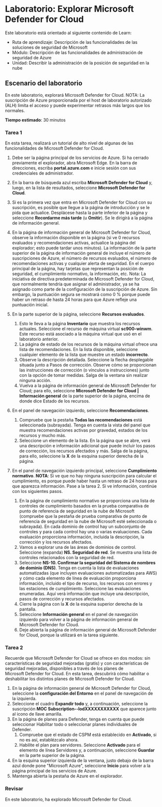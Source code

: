 <!---
---
Laboratorio: Título: "Explorar Microsoft Defender for Cloud" Ruta de aprendizaje/Módulo/Unidad: "Ruta de aprendizaje: Descripción de las funcionalidades de las soluciones de seguridad de Microsoft; Módulo 2: Descripción de las funcionalidades de administración de seguridad de Azure; Unidad 3: Descripción de Microsoft Defender for Cloud"
---
--->

# Laboratorio: Explorar Microsoft Defender for Cloud

Este laboratorio está orientado al siguiente contenido de Learn:

- Ruta de aprendizaje: Descripción de las funcionalidades de las soluciones de seguridad de Microsoft
- Módulo: Descripción de las funcionalidades de administración de seguridad de Azure
- Unidad: Describir la administración de la posición de seguridad en la nube

## Escenario del laboratorio

En este laboratorio, explorará Microsoft Defender for Cloud.  NOTA: La suscripción de Azure proporcionada por el host de laboratorio autorizado (ALH) limita el acceso y puede experimentar retrasos más largos que los normales.

**Tiempo estimado**: 30 minutos

### Tarea 1

En esta tarea, realizará un tutorial de alto nivel de algunas de las funcionalidades de Microsoft Defender for Cloud.

1. Debe ser la página principal de los servicios de Azure.  Si ha cerrado previamente el explorador, abra Microsoft Edge. En la barra de direcciones, escriba **portal.azure.com** e inicie sesión con sus credenciales de administrador.

1. En la barra de búsqueda azul escriba **Microsoft Defender for Cloud** y, luego, en la lista de resultados, seleccione **Microsoft Defender for Cloud**.

1. Si es la primera vez que entra en Microsoft Defender for Cloud con su suscripción, es posible que llegue a la página de introducción y se le pida que actualice.  Desplácese hasta la parte inferior de la página y seleccione **Recordarme más tarde** (u **Omitir**).  Se le dirigirá a la página de información general.

1. En la página de información general de Microsoft Defender for Cloud, observe la información disponible en la página (si ve 0 recursos evaluados y recomendaciones activas, actualice la página del explorador; esto puede tardar unos minutos).  La información de la parte superior de la página de información general de incluye el número de suscripciones de Azure, el número de recursos evaluados, el número de recomendaciones activas y cualquier alerta de seguridad.  En el cuerpo principal de la página, hay tarjetas que representan la posición de seguridad, el cumplimiento normativo, la información, etc.  Nota: La iniciativa de directiva predeterminada de Microsoft Defender for Cloud, que normalmente tendría que asignar el administrador, ya se ha asignado como parte de la configuración de la suscripción de Azure. Sin embargo, la puntuación segura se mostrará como 0 % porque puede haber un retraso de hasta 24 horas para que Azure refleje una puntuación inicial.

1. En la parte superior de la página, seleccione **Recursos evaluados**. 
    1. Esto le lleva a la página **Inventario** que muestra los recursos actuales. Seleccione el recurso de máquina virtual **sc900-winwm**. Este recurso está asociado a la máquina virtual que usó en el laboratorio anterior.
    1. La página de estado de los recursos de la máquina virtual ofrece una lista de recomendaciones.  En la lista disponible, seleccione cualquier elemento de la lista que muestre un estado **incorrecto**.
    1. Observe la descripción detallada.  Seleccione la flecha desplegable situada junto a Pasos de corrección. Observe cómo se proporcionan las instrucciones de corrección (o vínculos a instrucciones) junto con la opción de tomar medidas.  Salga de la ventana sin realizar ninguna acción.
    1. Vuelva a la página de información general de Microsoft Defender for Cloud; para ello, seleccione **Microsoft Defender for Cloud | Información general** de la parte superior de la página, encima de donde dice Estado de los recursos.

1. En el panel de navegación izquierdo, seleccione **Recomendaciones**.  
    1. Compruebe que la pestaña **Todas las recomendaciones** está seleccionada (subrayada).  Tenga en cuenta la vista del panel que muestra recomendaciones activas por gravedad, estados de los recursos y mucho más.
    1. Seleccione un elemento de la lista.  En la página que se abre, verá una descripción e información adicional que puede incluir los pasos de corrección, los recursos afectados y más. Salga de la página, para ello, seleccione la **X** de la esquina superior derecha de la página.

1. En el panel de navegación izquierdo principal, seleccione **Cumplimiento normativo**.  **NOTA**: Si ve que no hay ninguna suscripción para calcular el cumplimiento, es porque puede haber hasta un retraso de 24 horas para que aparezca información. Pase a la tarea 2.  Si ve información, continúe con los siguientes pasos.
    1. En la página de cumplimiento normativo se proporciona una lista de controles de cumplimiento basados en la prueba comparativa de punto de referencia de seguridad en la nube de Microsoft (compruebe que la pestaña de prueba comparativa de punto de referencia de seguridad en la nube de Microsoft esté seleccionada o subrayada). En cada dominio de control hay un subconjunto de controles y para cada control hay una o varias evaluaciones. Cada evaluación proporciona información, incluida la descripción, la corrección y los recursos afectados.
    1. Vamos a explorar una de las áreas de dominios de control. Seleccione (expanda) **NS. Seguridad de red**. Se muestra una lista de controles relacionados con la seguridad de red.
    1. Seleccione **NS-10. Confirmar la seguridad del Sistema de nombres de dominio (DNS)**. Tenga en cuenta la lista de evaluaciones automatizadas (que incluyen evaluaciones automatizadas para AWS) y cómo cada elemento de línea de evaluación proporciona información, incluido el tipo de recurso, los recursos con errores y las estaciones de cumplimiento. Seleccione las evaluaciones enumeradas.  Aquí verá información que incluye una descripción, pasos de corrección y recursos afectados.
    1. Cierre la página con la **X** de la esquina superior derecha de la pantalla.
    1. Seleccione **Información general** en el panel de navegación izquierdo para volver a la página de información general de Microsoft Defender for Cloud.
    1. Deje abierta la página de información general de Microsoft Defender for Cloud, porque la utilizará en la tarea siguiente.

### Tarea 2

Recuerde que Microsoft Defender for Cloud se ofrece en dos modos: sin características de seguridad mejoradas (gratis) y con características de seguridad mejoradas, disponibles a través de los planes de Microsoft Defender for Cloud. En esta tarea, descubrirá cómo habilitar o deshabilitar los distintos planes de Microsoft Defender for Cloud.

1. En la página de información general de Microsoft Defender for Cloud, seleccione la **configuración del Entorno** en el panel de navegación de la izquierda.
1. Seleccione el cuadro **Expandir todo** y, a continuación, seleccione la suscripción **MOC Subscription--lodXXXXXXXXXXX** que aparece junto al icono de llave amarilla.
1. En la página de planes para Defender, tenga en cuenta que puede seleccionar Habilitar todo o seleccionar planes individuales de Defender. 
    1. Compruebe que el estado de CSPM está establecido en **Activado**, si no es así, establézcalo ahora.  
    1. Habilite el plan para servidores.  Seleccione **Activado** para el elemento de línea Servidores y, a continuación, seleccione **Guardar** en la parte superior de la página.
1. En la esquina superior izquierda de la ventana, justo debajo de la barra azul donde pone "Microsoft Azure", seleccione **Inicio** para volver a la página principal de los servicios de Azure.
1. Mantenga abierta la pestaña de Azure en el explorador.

### Revisar

En este laboratorio, ha explorado Microsoft Defender for Cloud.

